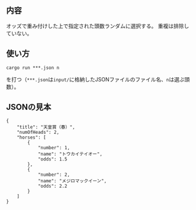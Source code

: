 ## 内容
オッズで重み付けした上で指定された頭数ランダムに選択する。
重複は排除していない。

## 使い方
```
cargo run ***.json n
```
を打つ（`***.json`は`input/`に格納したJSONファイルのファイル名、`n`は選ぶ頭数）。

## JSONの見本
```
{
    "title": "天皇賞（春）",
    "numOfHeads": 2,
    "horses": [
        {
            "number": 1,
            "name": "トウカイテイオー",
            "odds": 1.5
        },
        {
            "number": 2,
            "name": "メジロマックイーン",
            "odds": 2.2
        }
    ]
}
```